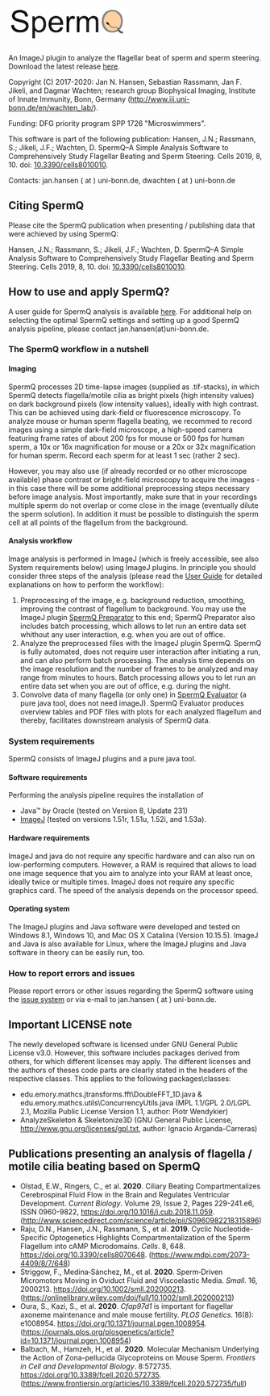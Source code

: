 # ![SpermQ](https://github.com/hansenjn/SpermQ/blob/master/Webfiles/20200708%20SpermQ%20Logo%20low%20res.png?raw=true)
An ImageJ plugin to analyze the flagellar beat of sperm and sperm steering. Download the latest release [here](https://github.com/hansenjn/SpermQ/releases). 

Copyright (C) 2017-2020: Jan N. Hansen, Sebastian Rassmann, Jan F. Jikeli, and Dagmar Wachten; research group Biophysical Imaging, Institute of Innate Immunity, Bonn, Germany (http://www.iii.uni-bonn.de/en/wachten_lab/).

Funding: DFG priority program SPP 1726 "Microswimmers".

This software is part of the following publication: 
Hansen, J.N.; Rassmann, S.; Jikeli, J.F.; Wachten, D. SpermQ–A Simple Analysis Software to Comprehensively Study Flagellar Beating and Sperm Steering. Cells 2019, 8, 10. doi: [10.3390/cells8010010](https://doi.org/10.3390/cells8010010).

Contacts: jan.hansen ( at ) uni-bonn.de, dwachten ( at ) uni-bonn.de

## Citing SpermQ
Please cite the SpermQ publication when presenting / publishing data that were achieved by using SpermQ:

Hansen, J.N.; Rassmann, S.; Jikeli, J.F.; Wachten, D. SpermQ–A Simple Analysis Software to Comprehensively Study Flagellar Beating and Sperm Steering. Cells 2019, 8, 10. doi: [10.3390/cells8010010](https://doi.org/10.3390/cells8010010).

## How to use and apply SpermQ?
A user guide for SpermQ analysis is available [here](https://github.com/hansenjn/SpermQ/blob/master/Manual/SpermQ%20Manual.pdf). For additional help on selecting the optimal SpermQ settings and setting up a good SpermQ analysis pipeline, please contact jan.hansen(at)uni-bonn.de.

### The SpermQ workflow in a nutshell
#### Imaging
SpermQ processes 2D time-lapse images (supplied as .tif-stacks), in which SpermQ detects flagella/motile cilia as bright pixels (high intensity values) on dark background pixels (low intensity values), ideally with high contrast. This can be achieved using dark-field or fluorescence microscopy. To analyze mouse or human sperm flagella beating, we recommed to record images using a simple dark-field microscope, a high-speed camera featuring frame rates of about 200 fps for mouse or 500 fps for human sperm, a 10x or 16x magnification for mouse or a 20x or 32x magnification for human sperm. Record each sperm for at least 1 sec (rather 2 sec).

However, you may also use (if already recorded or no other microscope available) phase contrast or bright-field microscopy to acquire the images - in this case there will be some additional preprocessing steps necessary before image analysis. Most importantly, make sure that in your recordings multiple sperm do not overlap or come close in the image (eventually dilute the sperm solution). In addition it must be possible to distinguish the sperm cell at all points of the flagellum from the background.

#### Analysis workflow
Image analysis is performed in ImageJ (which is freely accessible, see also System requirements below) using ImageJ plugins. 
In principle you should consider three steps of the analysis (please read the [User Guide](https://github.com/hansenjn/SpermQ/blob/master/Manual/SpermQ%20Manual.pdf) for detailed explanations on how to perform the workflow):
1. Preprocessing of the image, e.g. background reduction, smoothing, improving the contrast of flagellum to background. You may use the ImageJ plugin [SpermQ Preparator](https://github.com/hansenjn/SpermQ_Preparator) to this end; SpermQ Preparator also includes batch processing, which allows to let run an entire data set whithout any user interaction, e.g. when you are out of office.
2. Analyze the preprocessed files with the ImageJ plugin SpermQ. SpermQ is fully automated, does not require user interaction after initiating a run, and can also perform batch processing. The analysis time depends on the image resolution and the number of frames to be analyzed and may range from minutes to hours. Batch processing allows you to let run an entire data set when you are out of office, e.g. during the night.
3. Convolve data of many flagella (or only one) in [SpermQ Evaluator](https://github.com/IIIImaging/SpermQ_Evaluator) (a pure java tool, does not need imageJ). SpermQ Evaluator produces overview tables and PDF files with plots for each analyzed flagellum and thereby, facilitates downstream analysis of SpermQ data.

### System requirements
SpermQ consists of ImageJ plugins and a pure java tool. 

#### Software requirements
Performing the analysis pipeline requires the installation of
- Java™ by Oracle (tested on Version 8, Update 231)
- [ImageJ](https://imagej.net/Downloads) (tested on versions 1.51r, 1.51u, 1.52i, and 1.53a).

#### Hardware requirements
ImageJ and java do not require any specific hardware and can also run on low-performing computers. However, a RAM is required that allows to load one image sequence that you aim to analyze into your RAM at least once, ideally twice or multiple times. ImageJ does not require any specific graphics card. The speed of the analysis depends on the processor speed.

#### Operating system
The ImageJ plugins and Java software were developed and tested on Windows 8.1, Windows 10, and Mac OS X Catalina (Version 10.15.5).
ImageJ and Java is also available for Linux, where the ImageJ plugins and Java software in theory can be easily run, too.

### How to report errors and issues
Please report errors or other issues regarding the SpermQ software using the [issue system](https://github.com/hansenjn/SpermQ/issues) or via e-mail to jan.hansen ( at ) uni-bonn.de.

## Important LICENSE note
The newly developed software is licensed under GNU General Public License v3.0. However, this software includes packages derived from others, for which different licenses may apply. The different licenses and the authors of theses code parts are clearly stated in the headers of the respective classes. This applies to the following packages\classes:
- edu.emory.mathcs.jtransforms.fft\DoubleFFT_1D.java & edu.emory.mathcs.utils\ConcurrencyUtils.java (MPL 1.1/GPL 2.0/LGPL 2.1, Mozilla Public License Version 1.1, author: Piotr Wendykier)
- AnalyzeSkeleton & Skeletonize3D (GNU General Public License, http://www.gnu.org/licenses/gpl.txt, author: Ignacio Arganda-Carreras)

## Publications presenting an analysis of flagella / motile cilia beating based on SpermQ
- Olstad, E.W., Ringers, C., et al. **2020**. Ciliary Beating Compartmentalizes Cerebrospinal Fluid Flow in the Brain and Regulates Ventricular Development.
*Current Biology*. Volume 29, Issue 2, Pages 229-241.e6, ISSN 0960-9822, https://doi.org/10.1016/j.cub.2018.11.059. (http://www.sciencedirect.com/science/article/pii/S0960982218315896)
- Raju, D.N., Hansen, J.N., Rassmann, S., et al. **2019**. Cyclic Nucleotide-Specific Optogenetics Highlights Compartmentalization of the Sperm Flagellum into cAMP Microdomains. *Cells*. 8, 648. https://doi.org/10.3390/cells8070648. (https://www.mdpi.com/2073-4409/8/7/648)
- Striggow, F., Medina‐Sánchez, M., et al. **2020**. Sperm‐Driven Micromotors Moving in Oviduct Fluid and Viscoelastic Media. *Small*. 16, 2000213. https://doi.org/10.1002/smll.202000213. (https://onlinelibrary.wiley.com/doi/full/10.1002/smll.202000213)
- Oura, S., Kazi, S., et al. **2020**. *Cfap97d1* is important for flagellar axoneme maintenance and male mouse fertility. *PLOS Genetics*. 16(8): e1008954. https://doi.org/10.1371/journal.pgen.1008954. (https://journals.plos.org/plosgenetics/article?id=10.1371/journal.pgen.1008954)
- Balbach, M., Hamzeh, H., et al. **2020**. Molecular Mechanism Underlying the Action of Zona-pellucida Glycoproteins on Mouse Sperm. *Frontiers in Cell and Developmental Biology*. 8:572735. https://doi.org/10.3389/fcell.2020.572735. (https://www.frontiersin.org/articles/10.3389/fcell.2020.572735/full)
